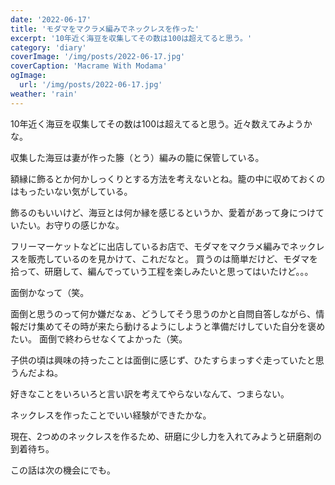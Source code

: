 ```yaml
---
date: '2022-06-17'
title: 'モダマをマクラメ編みでネックレスを作った'
excerpt: '10年近く海豆を収集してその数は100は超えてると思う。'
category: 'diary'
coverImage: '/img/posts/2022-06-17.jpg'
coverCaption: 'Macrame With Modama'
ogImage:
  url: '/img/posts/2022-06-17.jpg'
weather: 'rain'
---
```


10年近く海豆を収集してその数は100は超えてると思う。近々数えてみようかな。

収集した海豆は妻が作った籐（とう）編みの籠に保管している。

額縁に飾るとか何かしっくりとする方法を考えないとね。籠の中に収めておくのはもったいない気がしている。

飾るのもいいけど、海豆とは何か縁を感じるというか、愛着があって身につけていたい。お守りの感じかな。

フリーマーケットなどに出店しているお店で、モダマをマクラメ編みでネックレスを販売しているのを見かけて、これだなと。
買うのは簡単だけど、モダマを拾って、研磨して、編んでっていう工程を楽しみたいと思ってはいたけど。。。

面倒かなって（笑。

面倒と思うのって何か嫌だなぁ、どうしてそう思うのかと自問自答しながら、情報だけ集めてその時が来たら動けるようにしようと準備だけしていた自分を褒めたい。
面倒で終わらせなくてよかった（笑。

子供の頃は興味の持ったことは面倒に感じず、ひたすらまっすぐ走っていたと思うんだよね。

好きなことをいろいろと言い訳を考えてやらないなんて、つまらない。

ネックレスを作ったことでいい経験ができたかな。

現在、2つめのネックレスを作るため、研磨に少し力を入れてみようと研磨剤の到着待ち。

この話は次の機会にでも。
